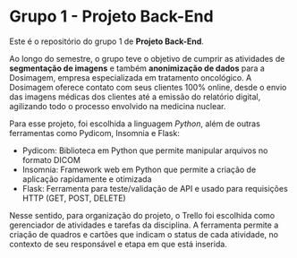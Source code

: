 # Grupo 1 - Projeto Back-End
Este é o repositório do grupo 1 de __Projeto Back-End__.


Ao longo do semestre, o grupo teve o objetivo de cumprir as atividades de __segmentação de imagens__ e também __anonimização de dados__ para a Dosimagem, empresa especializada em tratamento oncológico. A Dosimagem oferece contato com seus clientes 100% online, desde o envio das imagens médicas dos clientes até a emissão do relatório digital, agilizando todo o processo envolvido na medicina nuclear.


Para esse projeto, foi escolhida a linguagem _Python_, além de outras ferramentas como Pydicom, Insomnia e Flask:
 - Pydicom: Biblioteca em Python que permite manipular arquivos no formato DICOM
 - Insomnia: Framework web em Python que permite a criação de aplicação rapidamente e otimizada
 - Flask: Ferramenta para teste/validação de API e usado para requisições HTTP (GET, POST, DELETE)


Nesse sentido, para organização do projeto, o Trello foi escolhida como gerenciador de atividades e tarefas da disciplina. A ferramenta permite a criação de quadros e cartões que indicam o status de cada atividade, no contexto de seu responsável e etapa em que está inserida.

